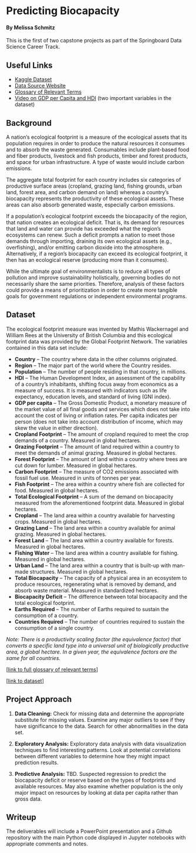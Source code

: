 # Predicting Biocapacity
#### By Melissa Schmitz
This is the first of two capstone projects as part of the Springboard Data Science Career Track.

## Useful Links
- <a href="https://www.kaggle.com/footprintnetwork/ecological-footprint">Kaggle Dataset</a>
- <a href="https://www.footprintnetwork.org/">Data Source Website</a>
- <a href="https://www.footprintnetwork.org/resources/glossary/">Glossary of Relevant Terms</a>
- <a href="https://www.youtube.com/watch?v=Z0qHA93oOSc">Video on GDP per Capita and HDI</a> (two important variables in the dataset)

## Background
A nation’s ecological footprint is a measure of the ecological assets that its population requires in order to produce the natural resources it consumes and to absorb the waste generated. Consumables include plant-based food and fiber products, livestock and fish products, timber and forest products, and space for urban infrastructure. A type of waste would include carbon emissions.

The aggregate total footprint for each country includes six categories of productive surface areas (cropland, grazing land, fishing grounds, urban land, forest area, and carbon demand on land) whereas a country’s biocapacity represents the productivity of these ecological assets. These areas can also absorb generated waste, especially carbon emissions.

If a population’s ecological footprint exceeds the biocapacity of the region, that nation creates an ecological deficit. That is, its demand for resources that land and water can provide has exceeded what the region’s ecosystems can renew. Such a deficit prompts a nation to meet those demands through importing, draining its own ecological assets (e.g., overfishing), and/or emitting carbon dioxide into the atmosphere. Alternatively, if a region’s biocapacity can exceed its ecological footprint, it then has an ecological reserve (producing more than it consumes).

While the ultimate goal of environmentalists is to reduce all types of pollution and improve sustainability holistically, governing bodies do not necessarily share the same priorities. Therefore, analysis of these factors could provide a means of prioritization in order to create more tangible goals for government regulations or independent environmental programs.

## Dataset
The ecological footprint measure was invented by Mathis Wackernagel and William Rees at the University of British Columbia and this ecological footprint data was provided by the Global Footprint Network. The variables contained in this data set include:

- __Country__ – The country where data in the other columns originated.
- __Region__ – The major part of the world where the Country resides.
- __Population__ – The number of people residing in that country, in millions.
- __HDI__ – The Human Development Index, an assessment of the capability of a country’s inhabitants, shifting focus away from economics as a measure of success. It is measured with indicators such as life expectancy, education levels, and standard of living (GNI index).
- __GDP per capita__ – The Gross Domestic Product, a monetary measure of the market value of all final goods and services which does not take into account the cost of living or inflation rates. Per capita indicates per person (does not take into account distribution of income, which may skew the value in either direction).
- __Cropland Footprint__ – The amount of cropland required to meet the crop demands of a country. Measured in global hectares.
- __Grazing Footprint__ – The amount of land required within a country to meet the demands of animal grazing. Measured in global hectares.
- __Forest Footprint__ – The amount of land within a country where trees are cut down for lumber. Measured in global hectares.
- __Carbon Footprint__ – The measure of CO2 emissions associated with fossil fuel use. Measured in units of tonnes per year.
- __Fish Footprint__ – The area within a country where fish are collected for food. Measured in global hectares.
- __Total Ecological Footprint__ – A sum of the demand on biocapacity measured from the aforementioned footprint data. Measured in global hectares.
- __Cropland__ – The land area within a country available for harvesting crops. Measured in global hectares.
- __Grazing Land__ – The land area within a country available for animal grazing. Measured in global hectares.
- __Forest Land__ – The land area within a country available for forests. Measured in global hectares.
- __Fishing Water__ – The land area within a country available for fishing. Measured in global hectares.
- __Urban Land__ – The land area within a country that is built-up with man-made structures. Measured in global hectares.
- __Total Biocapacity__ – The capacity of a physical area in an ecosystem to produce resources, regenerating what is removed by demand, and absorb waste material. Measured in standardized hectares.
- __Biocapacity Deficit__ – The difference between total biocapacity and the total ecological footprint.
- __Earths Required__ – The number of Earths required to sustain the consumption of a country.
- __Countries Required__ – The number of countries required to sustain the consumption of a single country.

_Note: There is a productivity scaling factor (the equivalence factor) that converts a specific land type into a universal unit of biologically productive area, a global hectare. In a given year, the equivalence factors are the same for all countries._

[<a href="https://www.footprintnetwork.org/resources/glossary/">link to full glossary of relevant terms</a>]

[<a href="https://www.kaggle.com/footprintnetwork/ecological-footprint/home">link to dataset</a>]

## Project Approach
1. __Data Cleaning:__ Check for missing data and determine the appropriate substitute for missing values. Examine any major outliers to see if they have significance to the data. Search for other abnormalities in the data set.

2. __Exploratory Analysis:__ Exploratory data analysis with data visualization techniques to find interesting patterns. Look at potential correlations between different variables to determine how they might impact prediction results.

3. __Predictive Analysis:__ TBD. Suspected regression to predict the biocapacity deficit or reserve based on the types of footprints and available resources. May also examine whether population is the only major impact on resources by looking at data per capita rather than gross data.

## Writeup
The deliverables will include a PowerPoint presentation and a Github repository with the main Python code displayed in Jupyter notebooks with appropriate comments and notes.
